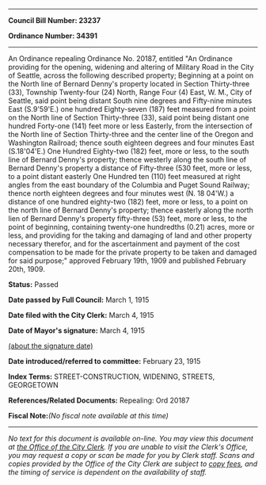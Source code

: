 

********

**Council Bill Number: 23237**
   
**Ordinance Number: 34391**
********

 An Ordinance repealing Ordinance No. 20187, entitled "An Ordinance providing for the opening, widening and altering of Military Road in the City of Seattle, across the following described property; Beginning at a point on the North line of Bernard Denny's property located in Section Thirty-three (33), Township Twenty-four (24) North, Range Four (4) East, W. M., City of Seattle, said point being distant South nine degrees and Fifty-nine minutes East (S.9'59'E.) one hundred Eighty-seven (187) feet measured from a point on the North line of Section Thirty-three (33), said point being distant one hundred Forty-one (141) feet more or less Easterly, from the intersection of the North line of Section Thirty-three and the center line of the Oregon and Washington Railroad; thence south eighteen degrees and four minutes East (S.18'04'E.) One Hundred Eighty-two (182) feet, more or less, to the south line of Bernard Denny's property; thence westerly along the south line of Bernard  Denny's property a distance of Fifty-three (530 feet, more or less, to a point distant easterly One Hundred ten (110) feet measured at right angles from the east boundary of the Columbia and Puget Sound Railway; thence north eighteen degrees and four minutes west (N. 18 04'W.) a distance of one hundred eighty-two (182) feet, more or less, to a point on the north line of Bernard Denny's property; thence easterly along the north lien of Bernard Denny's property fifty-three (53) feet, more or less, to the point of beginning, containing twenty-one hundredths (0.21) acres, more or less, and providing for the taking and damaging of land and other property necessary therefor, and for the ascertainment and payment of the cost compensation to be made for the private property to be taken and damaged for said purpose;" approved February 19th, 1909 and published February 20th, 1909.

**Status:** Passed
   
**Date passed by Full Council:** March 1, 1915
   
**Date filed with the City Clerk:** March 4, 1915
   
**Date of Mayor's signature:** March 4, 1915
   
[(about the signature date)](/~public/approvaldate.htm)
   
   
   
**Date introduced/referred to committee:** February 23, 1915
   
   
**Index Terms:** STREET-CONSTRUCTION, WIDENING, STREETS, GEORGETOWN

**References/Related Documents:** Repealing: Ord 20187

**Fiscal Note:**_(No fiscal note available at this time)_
********

_No text for this document is available on-line. You may view this document at [the Office of the City Clerk](http://www.seattle.gov/leg/clerk/contactUs.htm). If you are unable to visit the Clerk's Office, you may request a copy or scan be made for you by Clerk staff. Scans and copies provided by the Office of the City Clerk are subject to [copy fees](http://clerk.seattle.gov/~public/clerkfees.htm), and the timing of service is dependent on the availability of staff._

